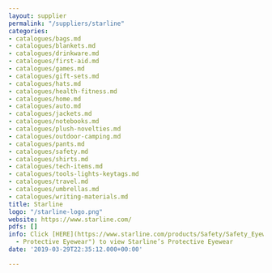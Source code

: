 ```yaml
---
layout: supplier
permalink: "/suppliers/starline"
categories:
- catalogues/bags.md
- catalogues/blankets.md
- catalogues/drinkware.md
- catalogues/first-aid.md
- catalogues/games.md
- catalogues/gift-sets.md
- catalogues/hats.md
- catalogues/health-fitness.md
- catalogues/home.md
- catalogues/auto.md
- catalogues/jackets.md
- catalogues/notebooks.md
- catalogues/plush-novelties.md
- catalogues/outdoor-camping.md
- catalogues/pants.md
- catalogues/safety.md
- catalogues/shirts.md
- catalogues/tech-items.md
- catalogues/tools-lights-keytags.md
- catalogues/travel.md
- catalogues/umbrellas.md
- catalogues/writing-materials.md
title: Starline
logo: "/starline-logo.png"
website: https://www.starline.com/
pdfs: []
info: Click [HERE](https://www.starline.com/products/Safety/Safety_Eyewear "Starline
  - Protective Eyewear") to view Starline’s Protective Eyewear
date: '2019-03-29T22:35:12.000+00:00'

---
```


